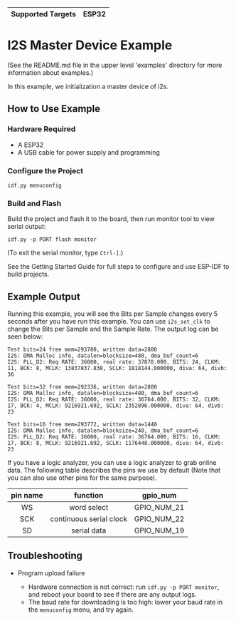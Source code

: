 | Supported Targets | ESP32 |
| ----------------- | ----- |

# I2S Master Device Example

(See the README.md file in the upper level 'examples' directory for more information about examples.)

In this example, we initialization a master device of i2s. 

## How to Use Example

### Hardware Required

* A ESP32 
* A USB cable for power supply and programming

### Configure the Project

```
idf.py menuconfig
```

### Build and Flash

Build the project and flash it to the board, then run monitor tool to view serial output:

```
idf.py -p PORT flash monitor
```

(To exit the serial monitor, type ``Ctrl-]``.)

See the Getting Started Guide for full steps to configure and use ESP-IDF to build projects.

## Example Output

Running this example, you will see the Bits per Sample changes every 5 seconds after you have run this example. You can use `i2s_set_clk` to change the Bits per Sample and the Sample Rate. The output log can be seen below:

```
Test bits=24 free mem=293780, written data=2880
I2S: DMA Malloc info, datalen=blocksize=480, dma_buf_count=6
I2S: PLL_D2: Req RATE: 36000, real rate: 37878.000, BITS: 24, CLKM: 11, BCK: 8, MCLK: 13837837.838, SCLK: 1818144.000000, diva: 64, divb: 36

Test bits=32 free mem=292336, written data=2880
I2S: DMA Malloc info, datalen=blocksize=480, dma_buf_count=6
I2S: PLL_D2: Req RATE: 36000, real rate: 36764.000, BITS: 32, CLKM: 17, BCK: 4, MCLK: 9216921.692, SCLK: 2352896.000000, diva: 64, divb: 23

Test bits=16 free mem=293772, written data=1440
I2S: DMA Malloc info, datalen=blocksize=240, dma_buf_count=6
I2S: PLL_D2: Req RATE: 36000, real rate: 36764.000, BITS: 16, CLKM: 17, BCK: 8, MCLK: 9216921.692, SCLK: 1176448.000000, diva: 64, divb: 23
```

If you have a logic analyzer, you can use a logic analyzer to grab online data. The following table describes the pins we use by default (Note that you can also use other pins for the same purpose).

| pin name| function | gpio_num |
|:---:|:---:|:---:|
| WS  |word select| GPIO_NUM_21 |
| SCK |continuous serial clock| GPIO_NUM_22 |
| SD  |serial data| GPIO_NUM_19 |

## Troubleshooting

* Program upload failure

    * Hardware connection is not correct: run `idf.py -p PORT monitor`, and reboot your board to see if there are any output logs.
    * The baud rate for downloading is too high: lower your baud rate in the `menuconfig` menu, and try again.

